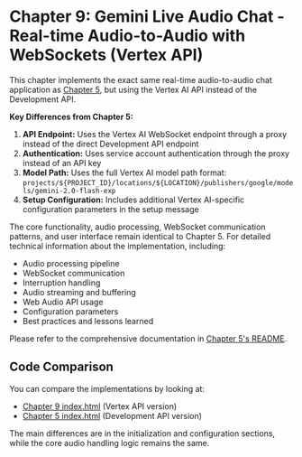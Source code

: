 # Chapter 9: Gemini Live Audio Chat - Real-time Audio-to-Audio with WebSockets (Vertex API)

This chapter implements the exact same real-time audio-to-audio chat application as [Chapter 5](../../part_2_dev_api/chapter_05/README.md), but using the Vertex AI API instead of the Development API.

**Key Differences from Chapter 5:**

1. **API Endpoint:** Uses the Vertex AI WebSocket endpoint through a proxy instead of the direct Development API endpoint
2. **Authentication:** Uses service account authentication through the proxy instead of an API key
3. **Model Path:** Uses the full Vertex AI model path format: `projects/${PROJECT_ID}/locations/${LOCATION}/publishers/google/models/gemini-2.0-flash-exp`
4. **Setup Configuration:** Includes additional Vertex AI-specific configuration parameters in the setup message

The core functionality, audio processing, WebSocket communication patterns, and user interface remain identical to Chapter 5. For detailed technical information about the implementation, including:

- Audio processing pipeline
- WebSocket communication
- Interruption handling
- Audio streaming and buffering
- Web Audio API usage
- Configuration parameters
- Best practices and lessons learned

Please refer to the comprehensive documentation in [Chapter 5's README](../../part_2_dev_api/chapter_05/README.md).

## Code Comparison

You can compare the implementations by looking at:

- [Chapter 9 index.html](./index.html) (Vertex API version)
- [Chapter 5 index.html](../../part_2_dev_api/chapter_05/index.html) (Development API version)

The main differences are in the initialization and configuration sections, while the core audio handling logic remains the same.
